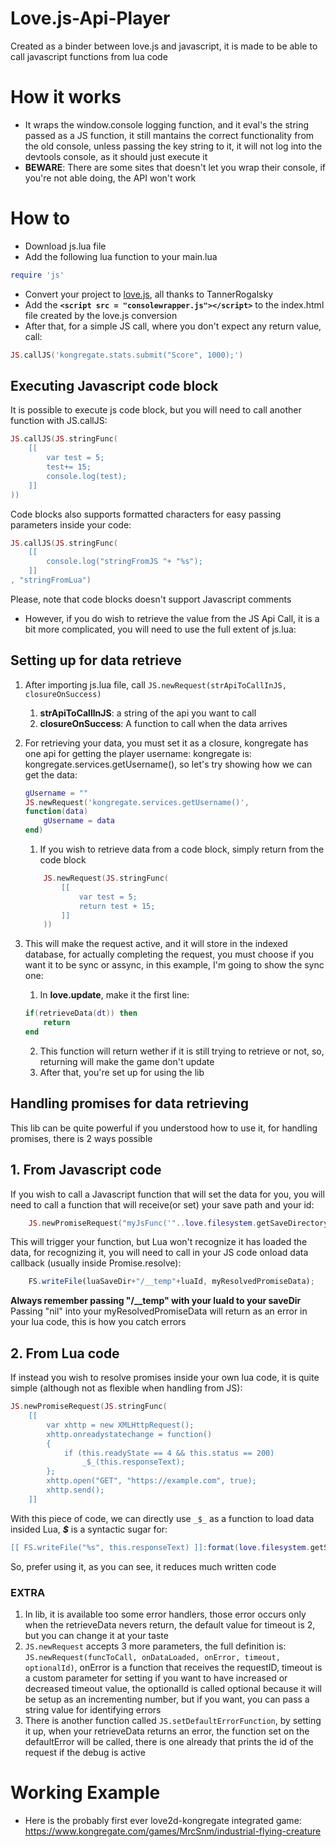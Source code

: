 # Love.js-Api-Player
Created as a binder between love.js and javascript, it is made to be able to call javascript functions from lua code

# How it works
- It wraps the window.console logging function, and it eval's the string passed as a JS function, it still mantains the correct functionality from the old console, unless passing the key string to it, it will not log into the devtools console, as it should just execute it
- **BEWARE**: There are some sites that doesn't let you wrap their console, if you're not able doing, the API won't work

# How to
- Download js.lua file
- Add the following lua function to your main.lua
```lua
require 'js'
```
- Convert your project to [love.js](https://github.com/TannerRogalsky/love.js), all thanks to TannerRogalsky
- Add the **`<script src = "consolewrapper.js"></script>`** to the index.html file created by the love.js conversion
- After that, for a simple JS call, where you don't expect any return value, call:
```lua
JS.callJS('kongregate.stats.submit("Score", 1000);')
```

## Executing Javascript code block
It is possible to execute js code block, but you will need to call another function with JS.callJS:
```lua
JS.callJS(JS.stringFunc(
    [[
        var test = 5;
        test+= 15;
        console.log(test);
    ]]
))
```
Code blocks also supports formatted characters for easy passing parameters inside your code:
```lua
JS.callJS(JS.stringFunc(
    [[
        console.log("stringFromJS "+ "%s");
    ]]
, "stringFromLua")
```
Please, note that code blocks doesn't support Javascript comments

- However, if you do wish to retrieve the value from the JS Api Call, it is a bit more complicated, you will need to use the full extent of js.lua:

## Setting up for data retrieve

1. After importing js.lua file, call `JS.newRequest(strApiToCallInJS, closureOnSuccess)`
    1. **strApiToCallInJS**: a string of the api you want to call
    2. **closureOnSuccess**: A function to call when the data arrives
2. For retrieving your data, you must set it as a closure, kongregate has one api for getting the player username: kongregate is: kongregate.services.getUsername(), so let's try showing how we can get the data:
    ```lua
    gUsername = ""
    JS.newRequest('kongregate.services.getUsername()', 
    function(data)
        gUsername = data
    end)
    ```
    1. If you wish to retrieve data from a code block, simply return from the code block
    ```lua
        JS.newRequest(JS.stringFunc(
            [[
                var test = 5;
                return test + 15;
            ]]
        ))
    ```

3. This will make the request active, and it will store in the indexed database, for actually completing the request, you must choose if you want it to be sync or assync, in this example, I'm going to show the sync one:
    1. In **love.update**, make it the first line:
    ```lua
    if(retrieveData(dt)) then
        return
    end
    ```
    2. This function will return wether if it is still trying to retrieve or not, so, returning will make the game don't update
    3. After that, you're set up for using the lib

## Handling promises for data retrieving
This lib can be quite powerful if you understood how to use it, for handling promises, there is 2 ways possible
## 1. From Javascript code
If you wish to call a Javascript function that will set the data for you, you will need to call a function that will receive(or set) your save path and your id: 
```lua
    JS.newPromiseRequest("myJsFunc('"..love.filesystem.getSaveDirectory().."', '"..myLuaId.."');", onDataLoaded, onError, timeout, myLuaId)
```
This will trigger your function, but Lua won't recognize it has loaded the data, for recognizing it, you will need to call in your JS code onload data callback (usually inside Promise.resolve):
```js
    FS.writeFile(luaSaveDir+"/__temp"+luaId, myResolvedPromiseData);
```
**Always remember passing "/__temp" with your luaId to your saveDir**
Passing "nil" into your myResolvedPromiseData will return as an error in your lua code, this is how you catch errors

## 2. From Lua code
If instead you wish to resolve promises inside your own lua code, it is quite simple (although not as flexible when handling from JS):
```lua
JS.newPromiseRequest(JS.stringFunc(
    [[
        var xhttp = new XMLHttpRequest();
        xhttp.onreadystatechange = function()
        {    
            if (this.readyState == 4 && this.status == 200)
                _$_(this.responseText);
        };
        xhttp.open("GET", "https://example.com", true);
        xhttp.send();
    ]]
```
With this piece of code, we can directly use `_$_` as a function to load data insided Lua, **_$_** is a syntactic sugar for:
```lua
[[ FS.writeFile("%s", this.responseText) ]]:format(love.filesystem.getSaveDirectory().."/__temp"..promiseRequestId)
```
So, prefer using it, as you can see, it reduces much written code

### EXTRA
1. In lib, it is available too some error handlers, those error occurs only when the retrieveData nevers return, the default value for timeout is 2, but you can change it at your taste
2. `JS.newRequest` accepts 3 more parameters, the full definition is: `JS.newRequest(funcToCall, onDataLoaded, onError, timeout, optionalId)`, onError is a function that receives the requestID, timeout is a custom parameter for setting if you want to have increased or decreased timeout value, the optionalId is called optional because it will be setup as an incrementing number, but if you want, you can pass a string value for identifying errors
3. There is another function called `JS.setDefaultErrorFunction`, by setting it up, when your retrieveData returns an error, the function set on the defaultError will be called, there is one already that prints the id of the request if the debug is active


# Working Example
- Here is the probably first ever love2d-kongregate integrated game: https://www.kongregate.com/games/MrcSnm/industrial-flying-creature
